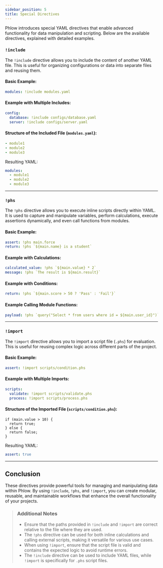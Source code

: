 ```yaml
---
sidebar_position: 5
title: Special Directives
---
```

Phlow introduces special YAML directives that enable advanced functionality for data manipulation and scripting. Below are the available directives, explained with detailed examples.

### `!include`

The `!include` directive allows you to include the content of another YAML file. This is useful for organizing configurations or data into separate files and reusing them.

#### Basic Example:

```yaml
modules: !include modules.yaml
```

#### Example with Multiple Includes:

```yaml
config:
  database: !include configs/database.yaml
  server: !include configs/server.yaml
```

#### Structure of the Included File (`modules.yaml`):

```yaml
- module1
- module2
- module3
```

Resulting YAML:

```yaml
modules:
  - module1
  - module2
  - module3
```

---
### `!phs`

The `!phs` directive allows you to execute inline scripts directly within YAML. It is used to capture and manipulate variables, perform calculations, execute assertions dynamically, and even call functions from modules.

#### Basic Example:

```yaml
assert: !phs main.force
return: !phs `${main.name} is a student`
```

#### Example with Calculations:

```yaml
calculated_value: !phs `${main.value} * 2`
message: !phs `The result is ${main.result}`
```

#### Example with Conditions:

```yaml
return: !phs `${main.score > 50 ? 'Pass' : 'Fail'}`
```

#### Example Calling Module Functions:

```yaml
payload: !phs `query("Select * from users where id = ${main.user_id}")`
```

---

### `!import`

The `!import` directive allows you to import a script file (`.phs`) for evaluation. This is useful for reusing complex logic across different parts of the project.

#### Basic Example:

```yaml
assert: !import scripts/condition.phs
```

#### Example with Multiple Imports:

```yaml
scripts:
  validate: !import scripts/validate.phs
  process: !import scripts/process.phs
```

#### Structure of the Imported File (`scripts/condition.phs`):

```phs
if (main.value > 10) {
  return true;
} else {
  return false;
}
```

Resulting YAML:

```yaml
assert: true
```

---

## Conclusion
These directives provide powerful tools for managing and manipulating data within Phlow. By using `!include`, `!phs`, and `!import`, you can create modular, reusable, and maintainable workflows that enhance the overall functionality of your projects.

> ### Additional Notes
> - Ensure that the paths provided in `!include` and `!import` are correct relative to the file where they are used.
> - The `!phs` directive can be used for both inline calculations and calling external scripts, making it versatile for various use cases.
> - When using `!import`, ensure that the script file is valid and contains the expected logic to avoid runtime errors.
> - The `!include` directive can be used to include YAML files, while `!import` is specifically for `.phs` script files.
